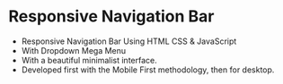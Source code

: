 # Responsive Navigation Bar

- Responsive Navigation Bar Using HTML CSS & JavaScript
- With Dropdown Mega Menu
- With a beautiful minimalist interface.
- Developed first with the Mobile First methodology, then for desktop.



